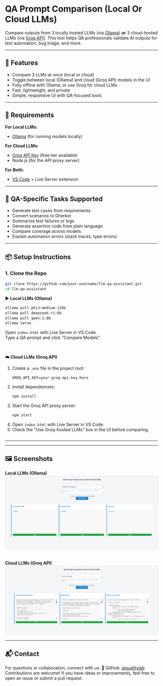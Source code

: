# QA Prompt Comparison (Local Or Cloud LLMs)



Compare outputs from 3 locally hosted LLMs (via [Ollama](https://ollama.com)) **or** 3 cloud-hosted LLMs (via [Groq API](https://console.groq.com/)).
This tool helps QA professionals validate AI outputs for test automation, bug triage, and more.

---



## 🚀 Features

- Compare 3 LLMs at once (local or cloud)
- Toggle between local (Ollama) and cloud (Groq API) models in the UI
- Fully offline with Ollama, or use Groq for cloud LLMs
- Fast, lightweight, and private
- Simple, responsive UI with QA-focused tools

---


## 🧱 Requirements

**For Local LLMs:**
- [Ollama](https://ollama.com/) (for running models locally)

**For Cloud LLMs:**
- [Groq API Key](https://console.groq.com/) (free tier available)
- Node.js (for the API proxy server)

**For Both:**
- [VS Code](https://code.visualstudio.com/) + Live Server extension

---

## 🎯 QA-Specific Tasks Supported

- Generate test cases from requirements
- Convert scenarios to Gherkin
- Summarize test failures or logs
- Generate assertion code from plain language
- Compare coverage across models
- Explain automation errors (stack traces, type errors)

---


## 📦 Setup Instructions

### 1. Clone the Repo
```bash
git clone https://github.com/your-username/llm-qa-assistant.git
cd llm-qa-assistant
```

<div style="display: flex; gap: 32px; flex-wrap: wrap; align-items: flex-start;">

<div style="flex:1; min-width:320px;">
<b>▶️ Local LLMs (Ollama)</b>

```bash
ollama pull phi3:medium-128k
ollama pull deepseek-r1:8b
ollama pull qwen:1.8b
ollama serve
```

Open `index.html` with Live Server in VS Code.  
Type a QA prompt and click "Compare Models".
</div>

<div style="flex:1; min-width:320px;">
<b>☁️ Cloud LLMs (Groq API)</b>

1. Create a `.env` file in the project root:
   ```env
   GROQ_API_KEY=your-groq-api-key-here
   ```
2. Install dependencies:
   ```bash
   npm install
   ```
3. Start the Groq API proxy server:
   ```bash
   npm start
   ```
4. Open `index.html` with Live Server in VS Code.
5. Check the "Use Groq-hosted LLMs" box in the UI before comparing.
</div>

</div>

---

---



## 🖼️ Screenshots

<div style="display: flex; gap: 32px; flex-wrap: wrap; align-items: flex-start;">
<div style="flex:1; min-width:320px;">
<b>Local LLMs (Ollama)</b><br>
<img src="image.png" alt="QA LLM Comparator UI - Local" style="max-width:100%;border:1px solid #eee;border-radius:6px;">
</div>
<div style="flex:1; min-width:320px;">
<b>Cloud LLMs (Groq API)</b><br>
<img src="cloudllm.png" alt="QA LLM Comparator UI - Cloud" style="max-width:100%;border:1px solid #eee;border-radius:6px;">
</div>
</div>

---


## 📬 Contact

For questions or collaboration, connect with us:
🧪 GitHub: [aiqualitylab](https://github.com/aiqualitylab)
Contributions are welcome! If you have ideas or improvements, feel free to open an issue or submit a pull request.

